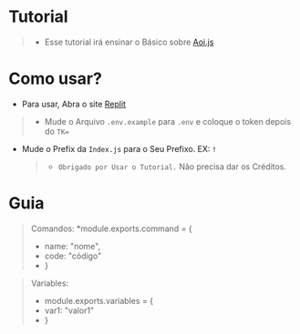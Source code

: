 # Tutorial
> * Esse tutorial irá ensinar o Básico sobre [Aoi.js](https://aoi.leref.ga)

# Como usar?
* Para usar, Abra o site [Replit](https://replit.com)
> * Mude o Arquivo `.env.example` para `.env` e coloque o token depois do `TK=`
* Mude o Prefix da `Index.js` para o Seu Prefixo. EX: `!`

  
  
  > * `Obrigado por Usar o Tutorial.` Não precisa dar os Créditos.

# Guia
> Comandos: 
>  *module.exports.command = {
> * name: "nome",
> * code: "código"
> *  }

>  Variables:
> * module.exports.variables = {
> * var1: "valor1"
> *   }

